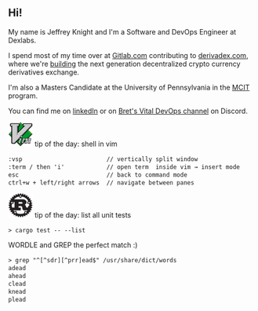 ## Hi!

My name is Jeffrey Knight and I'm a Software and DevOps Engineer at Dexlabs. 

I spend most of my time over at [Gitlab.com](https://gitlab.com/jeffrey.knight) contributing to [derivadex.com](https://derivadex.com/), where we're [building](https://medium.com/derivadex) the next generation decentralized crypto currency derivatives exchange.

I'm also a Masters Candidate at the University of Pennsylvania in the [MCIT](https://gradadm.seas.upenn.edu/masters/computer-and-information-technology-mcit-online/) program.

You can find me on [linkedIn](https://www.linkedin.com/in/jeffreyknight) or on [Bret's Vital DevOps channel](https://devops.fan/) on Discord.


<img height=50 src="https://raw.githubusercontent.com/github/explore/80688e429a7d4ef2fca1e82350fe8e3517d3494d/topics/vim/vim.png"/> tip of the day: shell in vim

```
:vsp                        // vertically split window
:term / then 'i'            // open term  inside vim → insert mode  
esc                         // back to command mode
ctrl+w + left/right arrows  // navigate between panes
```

<img height=50 src="https://raw.githubusercontent.com/github/explore/80688e429a7d4ef2fca1e82350fe8e3517d3494d/topics/rust/rust.png" /> tip of the day: list all unit tests

```
> cargo test -- --list
```

WORDLE and GREP the perfect match :)

```
> grep "^[^sdr][^prr]ead$" /usr/share/dict/words
adead
ahead
clead
knead
plead
```
